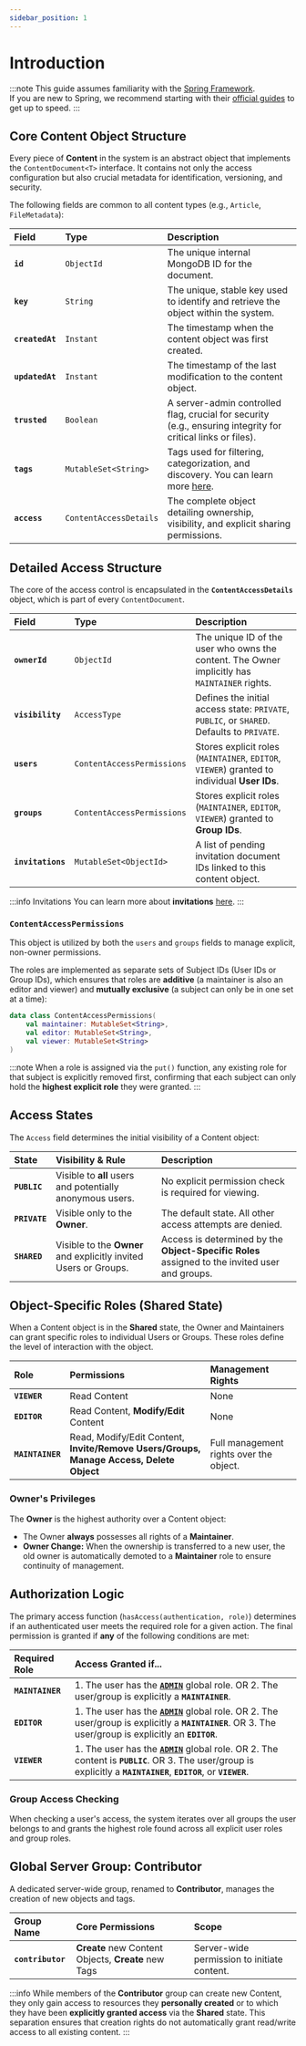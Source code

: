 ```yaml
---
sidebar_position: 1
---
```


# Introduction

:::note
This guide assumes familiarity with the [Spring Framework](https://spring.io).  
If you are new to Spring, we recommend starting with their [official guides](https://spring.io/quickstart) to get up to speed.
:::


## Core Content Object Structure

Every piece of **Content** in the system is an abstract object that implements the `ContentDocument<T>` interface. It contains not only the access configuration but also crucial metadata for identification, versioning, and security.

The following fields are common to all content types (e.g., `Article`, `FileMetadata`):

| Field           | Type                   | Description                                                                                                  |
|:----------------|:-----------------------|:-------------------------------------------------------------------------------------------------------------|
| **`id`**        | `ObjectId`             | The unique internal MongoDB ID for the document.                                                             |
| **`key`**       | `String`               | The unique, stable key used to identify and retrieve the object within the system.                           |
| **`createdAt`** | `Instant`              | The timestamp when the content object was first created.                                                     |
| **`updatedAt`** | `Instant`              | The timestamp of the last modification to the content object.                                                |
| **`trusted`**   | `Boolean`              | A server-admin controlled flag, crucial for security (e.g., ensuring integrity for critical links or files). |
| **`tags`**      | `MutableSet<String>`   | Tags used for filtering, categorization, and discovery. You can learn more [here](tags.md).                  |
| **`access`**    | `ContentAccessDetails` | The complete object detailing ownership, visibility, and explicit sharing permissions.                       |


## Detailed Access Structure

The core of the access control is encapsulated in the **`ContentAccessDetails`** object, which is part of every `ContentDocument`.

| Field             | Type                       | Description                                                                                   |
|:------------------|:---------------------------|:----------------------------------------------------------------------------------------------|
| **`ownerId`**     | `ObjectId`                 | The unique ID of the user who owns the content. The Owner implicitly has `MAINTAINER` rights. |
| **`visibility`**  | `AccessType`               | Defines the initial access state: `PRIVATE`, `PUBLIC`, or `SHARED`. Defaults to `PRIVATE`.    |
| **`users`**       | `ContentAccessPermissions` | Stores explicit roles (`MAINTAINER`, `EDITOR`, `VIEWER`) granted to individual **User IDs**.  |
| **`groups`**      | `ContentAccessPermissions` | Stores explicit roles (`MAINTAINER`, `EDITOR`, `VIEWER`) granted to **Group IDs**.            |
| **`invitations`** | `MutableSet<ObjectId>`     | A list of pending invitation document IDs linked to this content object.                      |

:::info Invitations
You can learn more about **invitations** [here](./invitations.md).
:::

### `ContentAccessPermissions`

This object is utilized by both the `users` and `groups` fields to manage explicit, non-owner permissions.

The roles are implemented as separate sets of Subject IDs (User IDs or Group IDs), which ensures that roles are **additive** (a maintainer is also an editor and viewer) and **mutually exclusive** (a subject can only be in one set at a time):

```kotlin
data class ContentAccessPermissions(
    val maintainer: MutableSet<String>,
    val editor: MutableSet<String>,
    val viewer: MutableSet<String>
)
```

:::note
When a role is assigned via the `put()` function, any existing role for that subject is explicitly removed first, confirming that each subject can only hold the **highest explicit role** they were granted.
:::


## Access States

The `Access` field determines the initial visibility of a Content object:

| State         | Visibility & Rule                                                | Description                                                                                    |
|:--------------|:-----------------------------------------------------------------|:-----------------------------------------------------------------------------------------------|
| **`PUBLIC`**  | Visible to **all** users and potentially anonymous users.        | No explicit permission check is required for viewing.                                          |
| **`PRIVATE`** | Visible only to the **Owner**.                                   | The default state. All other access attempts are denied.                                       |
| **`SHARED`**  | Visible to the **Owner** and explicitly invited Users or Groups. | Access is determined by the **Object-Specific Roles** assigned to the invited user and groups. |


## Object-Specific Roles (Shared State)

When a Content object is in the **Shared** state, the Owner and Maintainers can grant specific roles to individual Users or Groups. These roles define the level of interaction with the object.

| Role             | Permissions                                                                             | Management Rights                       |
|:-----------------|:----------------------------------------------------------------------------------------|:----------------------------------------|
| **`VIEWER`**     | Read Content                                                                            | None                                    |
| **`EDITOR`**     | Read Content, **Modify/Edit** Content                                                   | None                                    |
| **`MAINTAINER`** | Read, Modify/Edit Content, **Invite/Remove Users/Groups, Manage Access, Delete Object** | Full management rights over the object. |

### Owner's Privileges

The **Owner** is the highest authority over a Content object:

* The Owner **always** possesses all rights of a **Maintainer**.
* **Owner Change:** When the ownership is transferred to a new user, 
  the old owner is automatically demoted to a **Maintainer** role to ensure continuity of management.

## Authorization Logic

The primary access function (`hasAccess(authentication, role)`) determines 
if an authenticated user meets the required role for a given action. 
The final permission is granted if **any** of the following conditions are met:

| Required Role    | Access Granted if...                                                                                                                                                                          |
|:-----------------|:----------------------------------------------------------------------------------------------------------------------------------------------------------------------------------------------|
| **`MAINTAINER`** | 1. The user has the [**`ADMIN`**](../auth/roles#admins) global role. OR 2. The user/group is explicitly a **`MAINTAINER`**.                                                                   |
| **`EDITOR`**     | 1. The user has the [**`ADMIN`**](../auth/roles#admins) global role. OR 2. The user/group is explicitly a **`MAINTAINER`**. OR 3. The user/group is explicitly an **`EDITOR`**.               |
| **`VIEWER`**     | 1. The user has the [**`ADMIN`**](../auth/roles#admins) global role. OR 2. The content is **`PUBLIC`**. OR 3. The user/group is explicitly a **`MAINTAINER`**, **`EDITOR`**, or **`VIEWER`**. |

### Group Access Checking

When checking a user's access, the system iterates over all groups the user belongs to
and grants the highest role found across all explicit user roles and group roles.

## Global Server Group: Contributor

A dedicated server-wide group, renamed to **Contributor**, manages the creation of new objects and tags.

| Group Name        | Core Permissions                                    | Scope                                       |
|:------------------|:----------------------------------------------------|:--------------------------------------------|
| **`contributor`** | **Create** new Content Objects, **Create** new Tags | Server-wide permission to initiate content. |

:::info
While members of the **Contributor** group can create new Content, they only gain access to resources 
they **personally created** or to which they have been **explicitly granted access** via the **Shared** state. 
This separation ensures that creation rights do not automatically grant read/write access to all existing content.
:::
